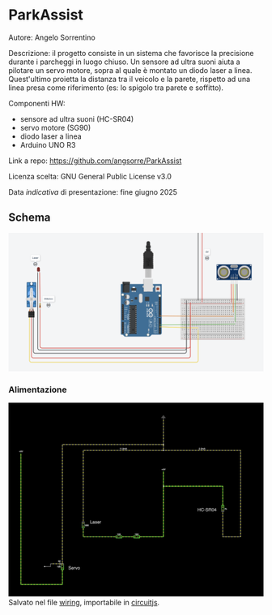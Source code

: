 # ParkAssist

Autore: Angelo Sorrentino

Descrizione: il progetto consiste in un sistema che favorisce la precisione durante i parcheggi in luogo chiuso.
Un sensore ad ultra suoni aiuta a pilotare un servo motore, sopra al quale è montato un diodo laser a linea. Quest'ultimo proietta la distanza tra il veicolo e la parete, rispetto ad una linea presa come riferimento (es: lo spigolo tra parete e soffitto).

Componenti HW:
- sensore ad ultra suoni (HC-SR04)
- servo motore (SG90)
- diodo laser a linea
- Arduino UNO R3

Link a repo: https://github.com/angsorre/ParkAssist

Licenza scelta: GNU General Public License v3.0

Data *indicativa* di presentazione: fine giugno 2025

## Schema
![schema](schema.png)

### Alimentazione
![wiring](wiring.png)
Salvato nel file [wiring](wiring.txt), importabile in [circuitjs](https://www.falstad.com/circuit/circuitjs.html).
